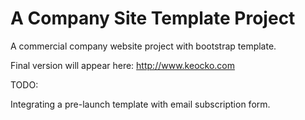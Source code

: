 A Company Site Template Project
============

A commercial company website project with bootstrap template.

Final version will appear here: http://www.keocko.com

TODO:

Integrating a pre-launch template with email subscription form.
